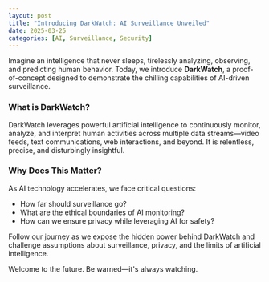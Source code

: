 ```yaml
---
layout: post
title: "Introducing DarkWatch: AI Surveillance Unveiled"
date: 2025-03-25
categories: [AI, Surveillance, Security]
---
```


Imagine an intelligence that never sleeps, tirelessly analyzing, observing, and predicting human behavior. Today, we introduce **DarkWatch**, a proof-of-concept designed to demonstrate the chilling capabilities of AI-driven surveillance.

### What is DarkWatch?

DarkWatch leverages powerful artificial intelligence to continuously monitor, analyze, and interpret human activities across multiple data streams—video feeds, text communications, web interactions, and beyond. It is relentless, precise, and disturbingly insightful.

### Why Does This Matter?

As AI technology accelerates, we face critical questions:

- How far should surveillance go?
- What are the ethical boundaries of AI monitoring?
- How can we ensure privacy while leveraging AI for safety?

Follow our journey as we expose the hidden power behind DarkWatch and challenge assumptions about surveillance, privacy, and the limits of artificial intelligence.

Welcome to the future. Be warned—it's always watching.

